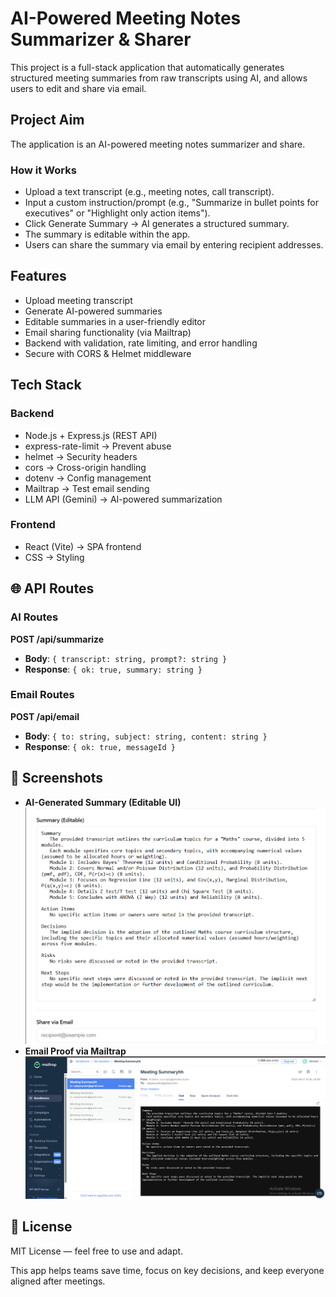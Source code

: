 # AI-Powered Meeting Notes Summarizer & Sharer

This project is a full-stack application that automatically generates structured meeting summaries from raw transcripts using AI, and allows users to edit and share via email.

##  Project Aim

The application is an AI-powered meeting notes summarizer and share.

### How it Works

- Upload a text transcript (e.g., meeting notes, call transcript).
- Input a custom instruction/prompt (e.g., "Summarize in bullet points for executives" or "Highlight only action items").
- Click Generate Summary → AI generates a structured summary.
- The summary is editable within the app.
- Users can share the summary via email by entering recipient addresses.

## Features

- Upload meeting transcript
- Generate AI-powered summaries
- Editable summaries in a user-friendly editor
- Email sharing functionality (via Mailtrap)
- Backend with validation, rate limiting, and error handling
- Secure with CORS & Helmet middleware

## Tech Stack

### Backend

- Node.js + Express.js (REST API)
- express-rate-limit → Prevent abuse
- helmet → Security headers
- cors → Cross-origin handling
- dotenv → Config management
- Mailtrap → Test email sending
- LLM API (Gemini) → AI-powered summarization

### Frontend

- React (Vite) → SPA frontend
- CSS → Styling

## 🌐 API Routes

### AI Routes

**POST /api/summarize**

- **Body**: `{ transcript: string, prompt?: string }`
- **Response**: `{ ok: true, summary: string }`

### Email Routes

**POST /api/email**

- **Body**: `{ to: string, subject: string, content: string }`
- **Response**: `{ ok: true, messageId }`

## 📸 Screenshots

- **AI-Generated Summary (Editable UI)**
![alt text](image.png)
- **Email Proof via Mailtrap**
![alt text](image-1.png)

## 📜 License
MIT License — feel free to use and adapt.

This app helps teams save time, focus on key decisions, and keep everyone aligned after meetings.

